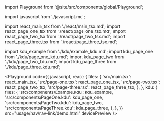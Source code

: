 import Playground from '@site/src/components/global/Playground';

import javascript from './javascript.md';

import react_main_tsx from './react/main_tsx.md';
import react_page_one_tsx from './react/page_one_tsx.md';
import react_page_two_tsx from './react/page_two_tsx.md';
import react_page_three_tsx from './react/page_three_tsx.md';

import kdu_example from './kdu/example_kdu.md';
import kdu_page_one from './kdu/page_one_kdu.md';
import kdu_page_two from './kdu/page_two_kdu.md';
import kdu_page_three from './kdu/page_three_kdu.md';

<Playground
  code={{
    javascript,
    react: {
      files: {
        'src/main.tsx': react_main_tsx,
        'src/page-one.tsx': react_page_one_tsx,
        'src/page-two.tsx': react_page_two_tsx,
        'src/page-three.tsx': react_page_three_tsx,
      },
    },
    kdu: {
      files: {
        'src/components/Example.kdu': kdu_example,
        'src/components/PageOne.kdu': kdu_page_one,
        'src/components/PageTwo.kdu': kdu_page_two,
        'src/components/PageThree.kdu': kdu_page_three,
      },
    },
  }}
  src="usage/nav/nav-link/demo.html"
  devicePreview
/>
